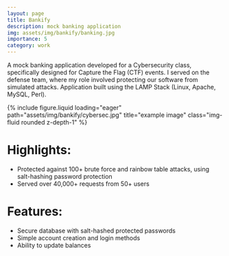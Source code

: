 ```yaml
---
layout: page
title: Bankify
description: mock banking application
img: assets/img/bankify/banking.jpg
importance: 5
category: work
---
```


A mock banking application developed for a Cybersecurity class, specifically designed for Capture the Flag (CTF) events. I served on the defense team, where my role involved protecting our software from simulated attacks. Application built using the LAMP Stack (Linux, Apache, MySQL, Perl).

<div class="row">
    <div class="col-sm mt-3 mt-md-0">
        {% include figure.liquid loading="eager" path="assets/img/bankify/cybersec.jpg" title="example image" class="img-fluid rounded z-depth-1" %}
    </div>
</div>

# Highlights:

- Protected against 100+ brute force and rainbow table attacks, using salt-hashing password protection
- Served over 40,000+ requests from 50+ users

# Features:
- Secure database with salt-hashed protected passwords
- Simple account creation and login methods
- Ability to update balances